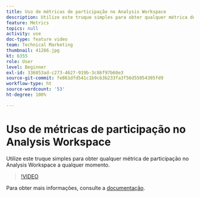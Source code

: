 ```yaml
---
title: Uso de métricas de participação no Analysis Workspace
description: Utilize este truque simples para obter qualquer métrica de participação no Analysis Workspace a qualquer momento.
feature: Metrics
topics: null
activity: use
doc-type: feature video
team: Technical Marketing
thumbnail: 41266.jpg
kt: 6355
role: User
level: Beginner
exl-id: 336853ad-c273-4627-919b-3c86f97b60e3
source-git-commit: fe861dfd541c1b9cb3b233fa3f56d55054305fd9
workflow-type: ht
source-wordcount: '53'
ht-degree: 100%

---
```


# Uso de métricas de participação no Analysis Workspace

Utilize este truque simples para obter qualquer métrica de participação no Analysis Workspace a qualquer momento.

>[!VIDEO](https://video.tv.adobe.com/v/41266/?quality=12&learn=on)

Para obter mais informações, consulte a [documentação](https://experienceleague.adobe.com/docs/analytics/components/calculated-metrics/calcmetric-workflow/participation-metric.html?lang=pt-BR).
